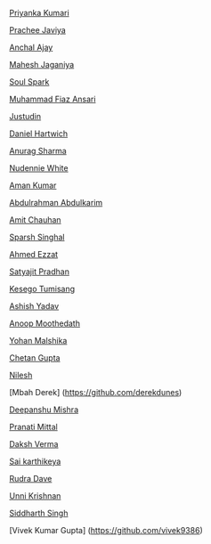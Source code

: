 <!--
To add your name to the repository contributors, Use this template below:
[Your Name Goes Here]( http://Your Github Link )
-->
[Priyanka Kumari](https://github.com/priyanka15-cyber)

[Prachee Javiya](https://github.com/pracheejaviya1)

[Anchal Ajay](https://github.com/anchal12ajay12)

[Mahesh Jaganiya](https://github.com/jagzmz)

[Soul Spark](https://github.com/soulspark666)

[Muhammad Fiaz Ansari](https://github.com/mfiazansari)

[Justudin](https://github.com/justudin)

[Daniel Hartwich](https://github.com/dhartwich1991)

[Anurag Sharma](https://github.com/aedorado)

[Nudennie White](https://github.com/tc2r)

[Aman Kumar](https://github.com/aman2kumar)

[Abdulrahman Abdulkarim](https://github.com/AbdulDroid)

[Amit Chauhan](https://github.com/me-singh)

[Sparsh Singhal](https://github.com/sparsh1999)

[Ahmed Ezzat](https://github.com/AhmedMaghawry)

[Satyajit Pradhan](https://github.com/Satyajiit)

[Kesego Tumisang](https://github.com/kesegotumisang)

[Ashish Yadav](https://github.com/ay3524)

[Anoop Moothedath](https://github.com/Crazyfox98)

[Yohan Malshika](https://github.com/yohanym95)

[Chetan Gupta](https://github.com/ch8n)

[Nilesh](https://github.com/nilesh)

[Mbah Derek] (https://github.com/derekdunes) 

[Deepanshu Mishra](https://github.com/deepanshumishra)

[Pranati Mittal](https://github.com/pranatimittal)

[Daksh Verma](https://github.com/dakshverma2411)

[Sai karthikeya](https://github.com/asaikarthikeya)

[Rudra Dave](https://github.com/rudradave1)

[Unni Krishnan](https://github.com/unnikrishnan2002)

[Siddharth Singh](https://github.com/SiddyDevelops)

[Vivek Kumar Gupta] (https://github.com/vivek9386)

